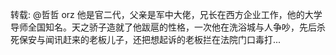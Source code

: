 转载: @哲哲 orz 他是官二代，父亲是军中大佬，兄长在西方企业工作，他的大学导师全国知名。天之骄子造就了他跋扈的性格，一次他在洗浴城与人争吵，先后杀死保安与闻讯赶来的老板儿子，还把想起诉的老板拦在法院门口毒打... ​​​​